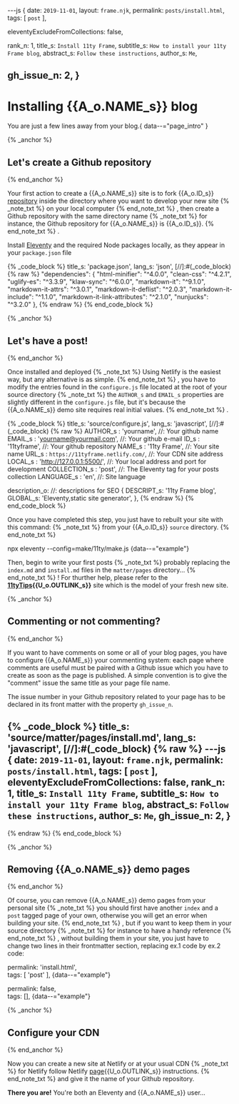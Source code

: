 ---js
{
  date:      `2019-11-01`,
  layout:    `frame.njk`,
  permalink: `posts/install.html`,
  tags:      [ `post` ],

  eleventyExcludeFromCollections: false,

  rank_n:     1,
  title_s:    `Install 11ty Frame`,
  subtitle_s: `How to install your 11ty Frame blog`,
  abstract_s: `Follow these instructions`,
  author_s:   `Me`,

  gh_issue_n: 2,
}
---
[comment]: # (======== Post ========)
# Installing {{A_o.NAME_s}} blog

You are just a few lines away from your blog.{ data--="page_intro" }

{% _anchor %}
## Let's create a Github repository
{% end_anchor %}

<slot-slice>
<slot-css prism_css/>
<slot-css prism_ui/>
<slot-js prism_js/>

Your first action to create a {{A_o.NAME_s}} site is to fork {{A_o.ID_s}} [repository] inside the directory where you want to develop your new site
{% _note_txt %}
 on your local computer
{% end_note_txt %}
, then
create a Github repository with the same directory name
{% _note_txt %}
for instance, the Github repository for {{A_o.NAME_s}} is {{A_o.ID_s}}.
{% end_note_txt %}
.


Install [Eleventy] and the required Node packages locally, as they appear in your `package.json` file

{% _code_block %}
    title_s: 'package.json',
    lang_s: 'json',
[//]:#(_code_block)
{% raw %}
  "dependencies": {
    "html-minifier": "^4.0.0",
    "clean-css": "^4.2.1",
    "uglify-es": "^3.3.9",
    "klaw-sync": "^6.0.0",
    "markdown-it": "^9.1.0",
    "markdown-it-attrs": "^3.0.1",
    "markdown-it-deflist": "^2.0.3",
    "markdown-it-include": "^1.1.0",
    "markdown-it-link-attributes": "^2.1.0",
    "nunjucks": "^3.2.0"
  },
{% endraw %}
{% end_code_block %}

</slot-slice>

{% _anchor %}
## Let's have a post!
{% end_anchor %}

<slot-slice>
<slot-css prism_css/>
<slot-css prism_ui/>
<slot-js prism_js/>

Once installed and deployed
{% _note_txt %}
Using Netlify is the easiest way, but any alternative is as simple.
{% end_note_txt %}
, you have to modify the entries found in the `configure.js` file located at the root of your source directory
{% _note_txt %}
the `AUTHOR_s` and `EMAIL_s` properties are slightly different in the `configure.js` file, but it's because the {{A_o.NAME_s}} demo site requires real initial values.
{% end_note_txt %}
.


{% _code_block %}
    title_s: 'source/configure.js',
    lang_s: 'javascript',
[//]:#(_code_block)
{% raw %}
AUTHOR_s     : 'yourname',                        //: Your github name
EMAIL_s      : 'yourname@yourmail.com',           //: Your github e-mail
ID_s         : '11tyframe',                       //: Your github repository
NAME_s       : '11ty Frame',                      //: Your site name
URL_s        : `https://11tyframe.netlify.com/`,  //: Your CDN site address
LOCAL_s      : 'http://127.0.0.1:5500/',          //: Your local address and port for development
COLLECTION_s : 'post',                            //: The Eleventy tag for your posts collection
LANGUAGE_s   : 'en',                              //: Site language

description_o:                                    //: descriptions for SEO
{
  DESCRIPT_s: '11ty Frame blog',
  GLOBAL_s:   'Eleventy,static site generator',
},
{% endraw %}
{% end_code_block %}


Once you have completed this step, you just have to rebuilt your site with this command:
{% _note_txt %}
from your {{A_o.ID_s}} `source` directory.
{% end_note_txt %}


npx eleventy --config=make/11ty/make.js
{data--="example"}



Then, begin to write your first posts
{% _note_txt %}
probably replacing the `index.md` and `install.md` files in the `matter/pages` directory...
{% end_note_txt %}
! For thurther help, please refer to the **[11tyTips]{{U_o.OUTLINK_s}}** site which is the model of your fresh new site.

</slot-slice>

{% _anchor %}
## Commenting or not commenting?
{% end_anchor %}

<slot-slice>
<slot-css prism_css/>
<slot-css prism_ui/>
<slot-js prism_js/>

If you want to have comments on some or all of your blog pages, you have to configure {{A_o.NAME_s}} your commenting system: each page where comments are useful must be paired with a Github issue which you have to create as soon as the page is published.
A simple convention is to give the "comment" issue the same title as your page file name.

The issue number in your Github repository related to your page has to be declared in its front matter with the property `gh_issue_n`.


{% _code_block %}
    title_s: 'source/matter/pages/install.md',
    lang_s: 'javascript',
[//]:#(_code_block)
{% raw %}
---js
{
  date:      `2019-11-01`,
  layout:    `frame.njk`,
  permalink: `posts/install.html`,
  tags:      [ `post` ],
  eleventyExcludeFromCollections: false,
  rank_n:     1,
  title_s:    `Install 11ty Frame`,
  subtitle_s: `How to install your 11ty Frame blog`,
  abstract_s: `Follow these instructions`,
  author_s:   `Me`,
  gh_issue_n: 2,
}
---
{% endraw %}
{% end_code_block %}

</slot-slice>

{% _anchor %}
## Removing {{A_o.NAME_s}} demo pages 
{% end_anchor %}

<slot-slice>

Of course, you can remove {{A_o.NAME_s}} demo pages from your personal site
{% _note_txt %}
you should first have another `index` and a `post` tagged page of your own, otherwise you will get an error when building your site.
{% end_note_txt %}
, but if you want to keep them in your source directory
{% _note_txt %}
for instance to  have a handy reference
{% end_note_txt %}
, without building them in your site, you just have to change two lines in their frontmatter section, replacing ex.1 code by ex.2 code:

permalink: 'install.html',<br/>
tags:      [ 'post' ],
{data--="example"}

permalink: false,<br/>
tags:      [],
{data--="example"}

</slot-slice>

{% _anchor %}
## Configure your CDN
{% end_anchor %}

<slot-slice>

Now you can create a new site at Netlify or at your usual CDN
{% _note_txt %}
for Netlify follow Netlify [page]{{U_o.OUTLINK_s}} instructions.
{% end_note_txt %}
and give it the name of your Github repository.

**There you are!** You're both an Eleventy and {{A_o.NAME_s}} user...

</slot-slice>

[comment]: # (======== Links ========)

[Eleventy]: https://github.com/11ty/eleventy/
[repository]: https://github.com/octoxalis/11tyframe
[11tyTips]: https://11tytips.netlify.com
[page]: https://www.netlify.com